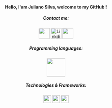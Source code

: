 <h4 align="center">Hello, I'am Juliano Silva, welcome to my GitHub !</h4>

<h5 align="center">Contact me:</h5>
<p align="center">
  <a href="mailto:julianoacsilva@hotmail.com">
    <img src="https://www.mpoconsultoria.com.br/wp-content/uploads/2015/01/email-icone.png" width="35px"></a>
  <a href="https://www.linkedin.com/in/julianoacs/" target="_blank">
    <img src="https://cdn.jsdelivr.net/gh/devicons/devicon/icons/linkedin/linkedin-original.svg" alt="Linkdin" width="35px"></a>
  <a href="https://www.instagram.com/julianoacs/">
    <img src="https://i0.wp.com/www.multarte.com.br/wp-content/uploads/2019/03/logo-instagram-png-fundo-transparente2.png?resize=696%2C696&ssl=1" width="35px"></a>
</p>
<h5 align="center">Programming languages:</h5>
<p align="center">
  <img src="https://cdn.jsdelivr.net/gh/devicons/devicon/icons/java/java-original-wordmark.svg" width="60px">
</p>
<h5 align="center">Technologies & Frameworks:</h5>
<p align="center">
  <img src="https://cdn.jsdelivr.net/gh/devicons/devicon/icons/html5/html5-plain-wordmark.svg" width="25px">
  <img src="https://cdn.jsdelivr.net/gh/devicons/devicon/icons/css3/css3-plain-wordmark.svg" width="25px">
  <img src="https://cdn.jsdelivr.net/gh/devicons/devicon/icons/sass/sass-original.svg" width="25px">
</p>
